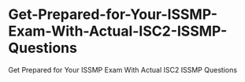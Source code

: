 # Get-Prepared-for-Your-ISSMP-Exam-With-Actual-ISC2-ISSMP-Questions
Get Prepared for Your ISSMP Exam With Actual ISC2 ISSMP Questions
